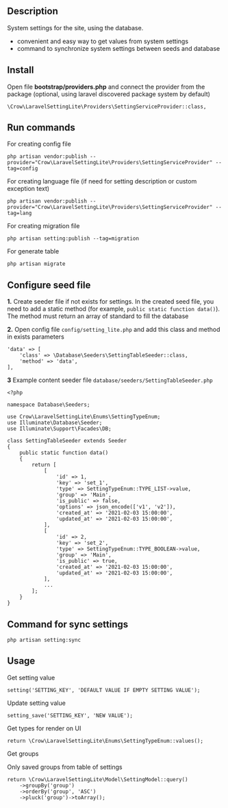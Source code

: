 ## 
## Description

System settings for the site, using the database. 

- convenient and easy way to get values from system settings
- command to synchronize system settings between seeds and database

## Install

Open file **bootstrap/providers.php** and connect the provider from the package (optional, using laravel discovered package system by default)

```
\Crow\LaravelSettingLite\Providers\SettingServiceProvider::class,
```

## Run commands

For creating config file

```
php artisan vendor:publish --provider="Crow\LaravelSettingLite\Providers\SettingServiceProvider" --tag=config
```

For creating language file (if need for setting description or custom exception text)

```
php artisan vendor:publish --provider="Crow\LaravelSettingLite\Providers\SettingServiceProvider" --tag=lang
```

For creating migration file

```
php artisan setting:publish --tag=migration
```

For generate table

```
php artisan migrate
```

## Configure seed file

**1.** Create seeder file if not exists for settings.
In the created seed file, you need to add a static method (for example, `public static function data()`).
The method must return an array of standard to fill the database

**2.** Open config file `config/setting_lite.php` and add this class and method in exists parameters

```
'data' => [
    'class' => \Database\Seeders\SettingTableSeeder::class,
    'method' => 'data',
],
```

**3** Example content seeder file `database/seeders/SettingTableSeeder.php`

```
<?php

namespace Database\Seeders;

use Crow\LaravelSettingLite\Enums\SettingTypeEnum;
use Illuminate\Database\Seeder;
use Illuminate\Support\Facades\DB;

class SettingTableSeeder extends Seeder
{
    public static function data()
    {
        return [
            [
                'id' => 1,
                'key' => 'set_1',
                'type' => SettingTypeEnum::TYPE_LIST->value,
                'group' => 'Main',
                'is_public' => false,
                'options' => json_encode(['v1', 'v2']),
                'created_at' => '2021-02-03 15:00:00',
                'updated_at' => '2021-02-03 15:00:00',
            ],
            [
                'id' => 2,
                'key' => 'set_2',
                'type' => SettingTypeEnum::TYPE_BOOLEAN->value,
                'group' => 'Main',
                'is_public' => true,
                'created_at' => '2021-02-03 15:00:00',
                'updated_at' => '2021-02-03 15:00:00',
            ],
            ...
        ];
    }
}
```

## Command for sync settings

```
php artisan setting:sync
```

## Usage

Get setting value

```
setting('SETTING_KEY', 'DEFAULT VALUE IF EMPTY SETTING VALUE');
```

Update setting value

```
setting_save('SETTING_KEY', 'NEW VALUE');
```

Get types for render on UI

```
return \Crow\LaravelSettingLite\Enums\SettingTypeEnum::values();
```

Get groups

Only saved groups from table of settings

```
return \Crow\LaravelSettingLite\Model\SettingModel::query()
    ->groupBy('group')
    ->orderBy('group', 'ASC')
    ->pluck('group')->toArray();
```
